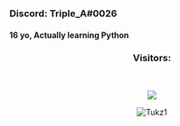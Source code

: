 ### Discord: Triple_A#0026
#### 16 yo, Actually learning Python

### <p align="center">Visitors:</p>
<br>
<p align="center">
 	<img src="https://profile-counter.glitch.me/TripleA26/count.svg" />
</p>
</p>
<p align="center"> <img src="https://gpvc.arturio.dev/tukz1" alt="Tukz1" /> </p>


